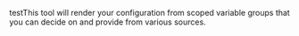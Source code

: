 

testThis tool will render your configuration from scoped variable groups that you can decide on and provide from various sources.
